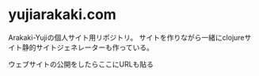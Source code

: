 # yujiarakaki.com
Arakaki-Yujiの個人サイト用リポジトリ。
サイトを作りながら一緒にclojureサイト静的サイトジェネレーターも作っている。

ウェブサイトの公開をしたらここにURLも貼る
